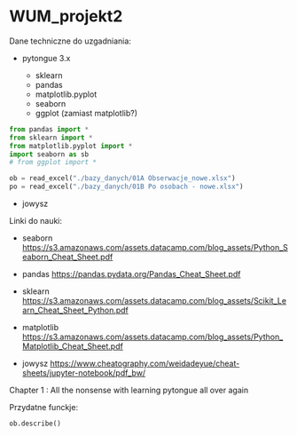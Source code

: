 # WUM_projekt2

Dane techniczne do uzgadniania:

- pytongue 3.x

  - sklearn
  - pandas
  - matplotlib.pyplot
  - seaborn
  - ggplot (zamiast matplotlib?)

```python
from pandas import *
from sklearn import *
from matplotlib.pyplot import *
import seaborn as sb
# from ggplot import *

ob = read_excel("./bazy_danych/01A Obserwacje_nowe.xlsx")
po = read_excel("./bazy_danych/01B Po osobach - nowe.xlsx")
```

- jowysz

Linki do nauki:

- seaborn https://s3.amazonaws.com/assets.datacamp.com/blog_assets/Python_Seaborn_Cheat_Sheet.pdf
- pandas https://pandas.pydata.org/Pandas_Cheat_Sheet.pdf
- sklearn https://s3.amazonaws.com/assets.datacamp.com/blog_assets/Scikit_Learn_Cheat_Sheet_Python.pdf
- matplotlib https://s3.amazonaws.com/assets.datacamp.com/blog_assets/Python_Matplotlib_Cheat_Sheet.pdf

- jowysz https://www.cheatography.com/weidadeyue/cheat-sheets/jupyter-notebook/pdf_bw/

Chapter 1 : All the nonsense with learning pytongue all over again

Przydatne funckje:

```python
ob.describe()

```
